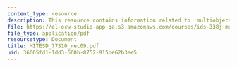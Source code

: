 ```yaml
---
content_type: resource
description: This resource contains information related to  multiobjective optimization.
file: https://ol-ocw-studio-app-qa.s3.amazonaws.com/courses/ids-338j-multidisciplinary-system-design-optimization-spring-2010/36665fd11dd3660b8752915be62b3ee5_MITESD_77S10_rec09.pdf
file_type: application/pdf
resourcetype: Document
title: MITESD_77S10_rec09.pdf
uid: 36665fd1-1dd3-660b-8752-915be62b3ee5
---
```

